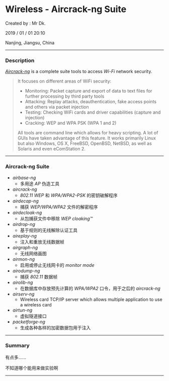 # Wireless - Aircrack-ng Suite

Created by : Mr Dk.

2019 / 01 / 01 20:10

Nanjing, Jiangsu, China

---

### Description

_[Aircrack-ng](http://www.aircrack-ng.org/index.html)_ is a complete suite tools to access _Wi-Fi_ network security.

>It focuses on different areas of WiFi security: 						
>
>- Monitoring: Packet capture and export of data to text files for further processing by third party tools
>- Attacking: Replay attacks, deauthentication, fake access points and others via packet injection
>- Testing: Checking WiFi cards and driver capabilities (capture and injection)
>- Cracking: WEP and WPA PSK (WPA 1 and 2)
>
>All tools are command line which allows for heavy scripting. A lot of GUIs have taken advantage of this feature. It works primarily Linux but also Windows, OS X, FreeBSD, OpenBSD, NetBSD, as well as Solaris and even eComStation 2.

---

### Aircrack-ng Suite

* _airbase-ng_
  * 多用途 _AP_ 伪造工具
* _aircrack-ng_
  * _802.11_ _WEP_ 和 _WPA/WPA2-PSK_ 的密钥破解程序
* _airdecap-ng_
  * 捕获 _WEP/WPA/WPA2_ 文件的解密程序
* _airdecloak-ng_
  * 从包捕获文件中移除 _WEP cloaking&trade;_
* _airdrop-ng_
  * 基于规则的无线解除认证工具
* _aireplay-ng_
  * 注入和重放无线数据帧
* _airgraph-ng_
  * 无线网络画图
* _airmon-ng_
  * 启用或停止无线网卡的 _monitor mode_
* _airodump-ng_
  * 捕获 _802.11_ 数据帧
* _airolib-ng_
  * 在数据库中存放预先计算的 _WPA/WPA2_ 口令，用于之后的 _aircrack-ng_
* _airserv-ng_ 
  * Wireless card TCP/IP server which allows multiple application to use a wireless card
* _airtun-ng_
  * 虚拟隧道接口
* _packetforge-ng_
  * 生成各种各样的加密数据包用于注入

---

### Summary

有点多......

不知道哪个能用来做实验啊

---

